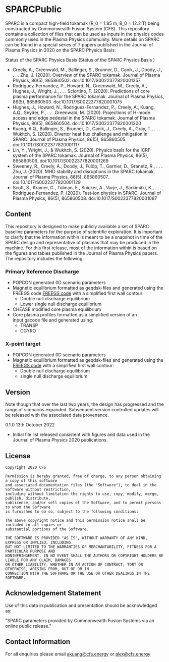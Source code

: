# SPARCPublic
SPARC is a compact high-field tokamak (R_0 = 1.85 m, B_0 = 12.2 T) being constructed by Commonwealth Fusion System (CFS). This repository contains a collection of files that can be used as inputs in the physics codes commonly used in the Plasma Physics community. More details on SPARC can be found in a special series of 7 papers published in the Journal of Plasma Physics in 2020 on the SPARC Physics Basis:

Status of the SPARC Physics Basis (Status of the SPARC Physics Basis )
- Creely, A., Greenwald, M., Ballinger, S., Brunner, D., Canik, J., Doody, J., . . . Zhu, J. (2020). Overview of the SPARC tokamak. Journal of Plasma Physics, 86(5), 865860502. doi:10.1017/S0022377820001257
- Rodriguez-Fernandez, P., Howard, N., Greenwald, M., Creely, A., Hughes, J., Wright, J., . . . Sciortino, F. (2020). Predictions of core plasma performance for the SPARC tokamak. Journal of Plasma Physics, 86(5), 865860503. doi:10.1017/S0022377820001075
- Hughes, J., Howard, N., Rodriguez-Fernandez, P., Creely, A., Kuang, A.Q., Snyder, P., . . . Greenwald, M. (2020). Projections of H-mode access and edge pedestal in the SPARC tokamak. Journal of Plasma Physics, 86(5), 865860504. doi:10.1017/S0022377820001300
- Kuang, A.Q., Ballinger, S., Brunner, D., Canik, J., Creely, A., Gray, T., . . . Wukitch, S. (2020). Divertor heat flux challenge and mitigation in SPARC. Journal of Plasma Physics, 86(5), 865860505. doi:10.1017/S0022377820001117
- Lin, Y., Wright, J., & Wukitch, S. (2020). Physics basis for the ICRF system of the SPARC tokamak. Journal of Plasma Physics, 86(5), 865860506. doi:10.1017/S0022377820001269
- Sweeney, R., Creely, A., Doody, J., Fülöp, T., Garnier, D., Granetz, R., . . . Zhu, J. (2020). MHD stability and disruptions in the SPARC tokamak. Journal of Plasma Physics, 86(5), 865860507. doi:10.1017/S0022377820001129
- Scott, S., Kramer, G., Tolman, E., Snicker, A., Varje, J., Särkimäki, K., . . . Rodriguez-Fernandez, P. (2020). Fast-ion physics in SPARC. Journal of Plasma Physics, 86(5), 865860508. doi:10.1017/S0022377820001087

## Content
This repository is designed to make publicly available a set of SPARC baseline parameters for the purpose of scientific exploration. It is important to clarify that the information within is meant to be a snapshot in time of the SPARC design and representative of plasmas that may be produced in the machine. For this first release, most of the information within is based on the figures and tables published in the Journal of Plasma Physics papers. The repository includes the following:

### Primary Reference Discharge

- POPCON generated 0D scenario parameters
- Magnetic equilibrium formatted as geqdsk-files and generated using the FREEGS code [FREEGS code](https://github.com/freegs-plasma/freegs) with a simplified first wall contour:
  - Double null discharge equilibrium
  - Lower single null discharge equilibrium
- CHEASE modified core plasma equilibrium
- Core plasma profiles formatted as a simplified version of an input.gacode file and generated using:
  - TRANSP
  - CGYRO

### X-point target

- POPCON generated 0D scenario parameters
- Magnetic equilibrium formatted as geqdsk-files and generated using the [FREEGS code](https://github.com/freegs-plasma/freegs) with a simplified first wall contour:
  - Double null discharge equilibrium
  - single null discharge equilibrium

## Version

Note though that over the last two years, the design has progressed and the range of scenarios expanded. Subsequent version controlled updates will be released with the associated data provenance.

0.1.0 13th October 2022
- Initial file list released consistent with figures and data used in the Journal of Plasma Physics 2020 publications.

## License
```
Copyright 2020 CFS

Permission is hereby granted, free of charge, to any person obtaining a copy of this software
and associated documentation files (the "Software"), to deal in the Software without restriction,
including without limitation the rights to use, copy, modify, merge, publish, distribute,
sublicense, and/or sell copies of the Software, and to permit persons to whom the Software
is furnished to do so, subject to the following conditions:

The above copyright notice and this permission notice shall be included in all copies or
substantial portions of the Software.

THE SOFTWARE IS PROVIDED "AS IS", WITHOUT WARRANTY OF ANY KIND, EXPRESS OR IMPLIED, INCLUDING
BUT NOT LIMITED TO THE WARRANTIES OF MERCHANTABILITY, FITNESS FOR A PARTICULAR PURPOSE AND
NONINFRINGEMENT. IN NO EVENT SHALL THE AUTHORS OR COPYRIGHT HOLDERS BE LIABLE FOR ANY CLAIM, DAMAGES
OR OTHER LIABILITY, WHETHER IN AN ACTION OF CONTRACT, TORT OR OTHERWISE, ARISING FROM, OUT OF OR IN
CONNECTION WITH THE SOFTWARE OR THE USE OR OTHER DEALINGS IN THE SOFTWARE.
```
## Acknowledgement Statement

Use of this data in publication and presentation should be acknowledged as:

"SPARC parameters provided by Commonwealth Fusion Systems via an online public release."

## Contact Information

For all enquiries please email akuang@cfs.energy or alex@cfs.energy


